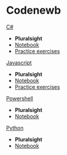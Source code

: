 Codenewb
======

[C#]()

- **Pluralsight**
- [Notebook](https://codenewb.rocks/#csharp/pluralsight/notebook.md)
- [Practice exercises](https://codenewb.rocks/#csharp/pluralsight/practice_exercises/index.md)

[Javascript]()

- **Pluralsight**
- [Notebook](https://codenewb.rocks/#javascript/pluralsight/notebook.md)
- [Practice exercises](https://codenewb.rocks/#javascript/pluralsight/practice_exercises/index.md)

[Powershell]()

- **Pluralsight**
- [Notebook](https://codenewb.rocks/#powershell/pluralsight/notebook.md)

[Python]()

- **Pluralsight**
- [Notebook](https://codenewb.rocks/#python/pluralsight/notebook.md)
